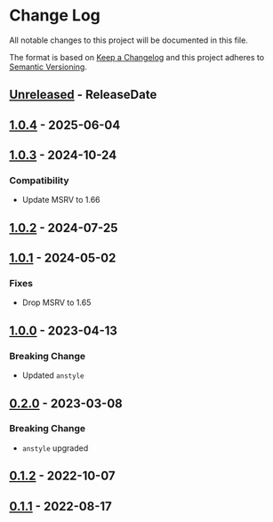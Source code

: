 # Change Log
All notable changes to this project will be documented in this file.

The format is based on [Keep a Changelog](http://keepachangelog.com/)
and this project adheres to [Semantic Versioning](http://semver.org/).

<!-- next-header -->
## [Unreleased] - ReleaseDate

## [1.0.4] - 2025-06-04

## [1.0.3] - 2024-10-24

### Compatibility

- Update MSRV to 1.66

## [1.0.2] - 2024-07-25

## [1.0.1] - 2024-05-02

### Fixes

- Drop MSRV to 1.65

## [1.0.0] - 2023-04-13

### Breaking Change

- Updated `anstyle`

## [0.2.0] - 2023-03-08

### Breaking Change

- `anstyle` upgraded

## [0.1.2] - 2022-10-07

## [0.1.1] - 2022-08-17

<!-- next-url -->
[Unreleased]: https://github.com/rust-cli/anstyle/compare/anstyle-ansi-term-v1.0.4...HEAD
[1.0.4]: https://github.com/rust-cli/anstyle/compare/anstyle-ansi-term-v1.0.3...anstyle-ansi-term-v1.0.4
[1.0.3]: https://github.com/rust-cli/anstyle/compare/anstyle-ansi-term-v1.0.2...anstyle-ansi-term-v1.0.3
[1.0.2]: https://github.com/rust-cli/anstyle/compare/anstyle-ansi-term-v1.0.1...anstyle-ansi-term-v1.0.2
[1.0.1]: https://github.com/rust-cli/anstyle/compare/anstyle-ansi-term-v1.0.0...anstyle-ansi-term-v1.0.1
[1.0.0]: https://github.com/rust-cli/anstyle/compare/anstyle-ansi-term-v0.2.0...anstyle-ansi-term-v1.0.0
[0.2.0]: https://github.com/rust-cli/anstyle/compare/anstyle-ansi-term-v0.1.2...anstyle-ansi-term-v0.2.0
[0.1.2]: https://github.com/rust-cli/anstyle/compare/anstyle-ansi-term-v0.1.1...anstyle-ansi-term-v0.1.2
[0.1.1]: https://github.com/rust-cli/anstyle/compare/b85aa4d265faa9ed632887415cc14125ae37f4db...anstyle-ansi-term-v0.1.1

